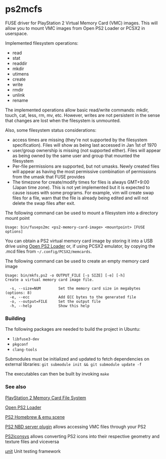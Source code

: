 # ps2mcfs
FUSE driver for PlayStation 2 Virtual Memory Card (VMC) images. This will allow you to mount VMC images from Open PS2 Loader or PCSX2 in userspace.

Implemented filesystem operations:
 * read
 * stat
 * readdir
 * mkdir
 * utimens
 * create
 * write
 * rmdir
 * unlink
 * rename

The implemented operations allow basic read/write commands: mkdir, touch, cat, less, rm, mv, etc. However, writes are not persistent in the sense that changes are lost when the filesystem is unmounted.

Also, some filesystem status considerations:
 * access times are missing (they're not supported by the filesystem specification). Files will show as being last accessed in Jan 1st of 1970
 * user/group ownership is missing (not supported either). Files will appear as being owned by the same user and group that mounted the filesystem
 * Per-file permissions are supported, but not umasks. Newly created files will appear as having the most permissive combination of permissions from the umask that FUSE provides
 * The timezone for create/modify times for files is always GMT+9:00 (Japan time zone). This is not yet implemented but it is expected to cause issues with some programs. For example, vim will create swap files for a file, warn that the file is already being edited and will not delete the swap files after exit.

The following command can be used to mount a filesystem into a directory mount point
```
Usage: bin/fuseps2mc <ps2-memory-card-image> <mountpoint> [FUSE options]
```

You can obtain a PS2 virtual memory card image by storing it into a USB drive using [Open PS2 Loader](https://github.com/ps2homebrew/Open-PS2-Loader) or, if using PCSX2 emulator, by copying the .mcd files from `~/.config/PCSX2/memcards`.

The following command can be used to create an empty memory card image
```
Usage: bin/mkfs.ps2 -o OUTPUT_FILE [-s SIZE] [-e] [-h]
Create a virtual memory card image file.

  -s, --size=NUM        Set the memory card size in megabytes (options: 8)
  -e, --ecc             Add ECC bytes to the generated file
  -o, --output=FILE     Set the output file
  -h, --help            Show this help
```

### Building

The following packages are needed to build the project in Ubuntu:
* `libfuse3-dev`
* `pkgconf`
* `clang-tools`

Submodules must be initialized and updated to fetch dependencies on external libraries: `git submodule init && git submodule update -f`

The executables can then be built by invoking `make`

### See also

[PlayStation 2 Memory Card File System](http://www.csclub.uwaterloo.ca:11068/mymc/ps2mcfs.html)

[Open PS2 Loader](https://github.com/ps2homebrew/Open-PS2-Loader)

[PS2 Homebrew & emu scene](http://psx-scene.com/forums/ps2-homebrew-dev-emu-scene/)

[PS2 NBD server plugin](https://github.com/bignaux/lwNBD/blob/main/plugins/mcman/lwnbd-mcman-plugin.md) allows accessing VMC files through your PS2

[PS2iconsys](https://github.com/ticky/ps2iconsys) allows converting PS2 icons into their respective geometry and texture files and viceversa

[µnit](https://nemequ.github.io/munit/) Unit testing framework